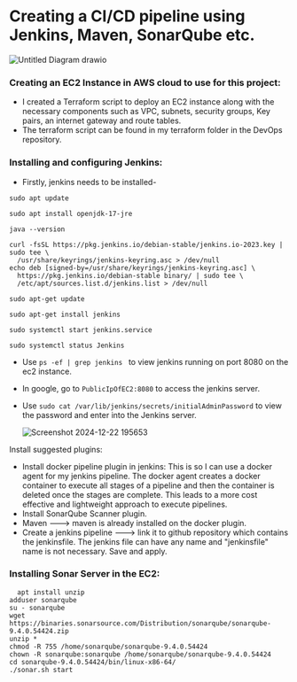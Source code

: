 # Creating a CI/CD pipeline using Jenkins, Maven, SonarQube etc. 

![Untitled Diagram drawio](https://github.com/user-attachments/assets/af039afa-5198-4b58-8b29-0258f03de2cd)

### Creating an EC2 Instance in AWS cloud to use for this project:
- I created a Terraform script to deploy an EC2 instance along with the necessary components such as VPC, subnets, security groups, Key pairs, an internet gateway and route tables. 
- The terraform script can be found in my terraform folder in the DevOps repository.

### Installing and configuring Jenkins:
- Firstly, jenkins needs to be installed-
```
sudo apt update

sudo apt install openjdk-17-jre

java --version
 
curl -fsSL https://pkg.jenkins.io/debian-stable/jenkins.io-2023.key | sudo tee \
  /usr/share/keyrings/jenkins-keyring.asc > /dev/null
echo deb [signed-by=/usr/share/keyrings/jenkins-keyring.asc] \
  https://pkg.jenkins.io/debian-stable binary/ | sudo tee \
  /etc/apt/sources.list.d/jenkins.list > /dev/null

sudo apt-get update

sudo apt-get install jenkins

sudo systemctl start jenkins.service

sudo systemctl status Jenkins

```
- Use `ps -ef | grep jenkins ` to view jenkins running on port 8080 on the ec2 instance.
- In google, go to `PublicIpOfEC2:8080` to access the jenkins server.
- Use `sudo cat /var/lib/jenkins/secrets/initialAdminPassword` to view the password and enter into the Jenkins server.
  
  ![Screenshot 2024-12-22 195653](https://github.com/user-attachments/assets/afdecdf6-1c3c-4123-b9e2-52067480fc0c)

Install suggested plugins:
- Install docker pipeline plugin in jenkins: This is so I can use a docker agent for my jenkins pipeline. The docker agent creates a docker container to execute all stages of a pipeline and then the container is deleted once the stages are complete. This leads to a more cost effective and lightweight approach to execute pipelines.
- Install SonarQube Scanner plugin.
- Maven ---> maven is already installed on the docker plugin. 
- Create a jenkins pipeline ---> link it to github repository which contains the jenkinsfile. The jenkins file can have any name and "jenkinsfile" name is not necessary. Save and apply.

### Installing Sonar Server in the EC2:
```
  apt install unzip
adduser sonarqube
su - sonarqube
wget https://binaries.sonarsource.com/Distribution/sonarqube/sonarqube-9.4.0.54424.zip
unzip *
chmod -R 755 /home/sonarqube/sonarqube-9.4.0.54424
chown -R sonarqube:sonarqube /home/sonarqube/sonarqube-9.4.0.54424
cd sonarqube-9.4.0.54424/bin/linux-x86-64/
./sonar.sh start
```
